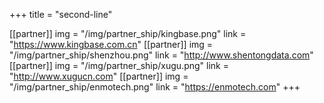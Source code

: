 +++
title = "second-line"


[[partner]]
    img = "/img/partner_ship/kingbase.png"
    link = "https://www.kingbase.com.cn"
[[partner]]
    img = "/img/partner_ship/shenzhou.png"
    link = "http://www.shentongdata.com"
[[partner]]
    img = "/img/partner_ship/xugu.png"
    link = "http://www.xugucn.com"
[[partner]]
    img = "/img/partner_ship/enmotech.png"
    link = "https://enmotech.com"
+++